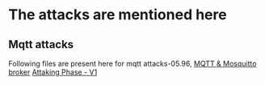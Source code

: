 # The attacks are mentioned here
## Mqtt attacks
Following files are present here for mqtt attacks-05.96,
[MQTT & Mosquitto broker](https://docs.google.com/document/d/1NUTDBS5PnGsBR0BcgSc_4W4UopRmQgS1lQ7VCYrKe7s/edit)
[Attaking Phase - V1](https://docs.google.com/document/d/1-QIt8StL0lqHEnB287lP3TYZrUJTkYs628ejDZAg5HU/edit)
